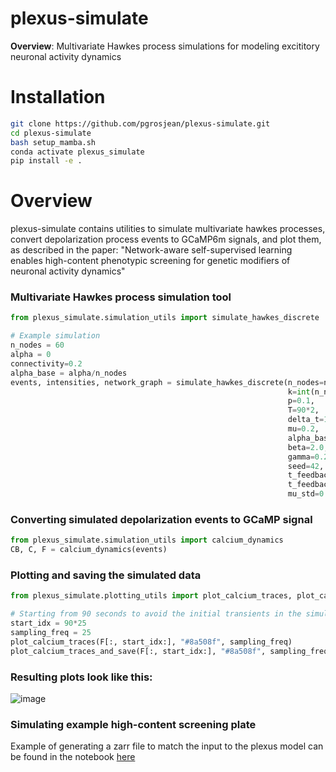# plexus-simulate
**Overview**: Multivariate Hawkes process simulations for modeling excititory neuronal activity dynamics

# Installation
```bash
git clone https://github.com/pgrosjean/plexus-simulate.git
cd plexus-simulate
bash setup_mamba.sh
conda activate plexus_simulate
pip install -e .
```

# Overview
plexus-simulate contains utilities to simulate multivariate hawkes processes, convert depolarization process events to GCaMP6m signals, and plot them, as described in the paper: "Network-aware self-supervised learning enables high-content phenotypic screening for genetic modifiers of neuronal activity dynamics"

### Multivariate Hawkes process simulation tool

```python
from plexus_simulate.simulation_utils import simulate_hawkes_discrete

# Example simulation
n_nodes = 60
alpha = 0
connectivity=0.2
alpha_base = alpha/n_nodes
events, intensities, network_graph = simulate_hawkes_discrete(n_nodes=n_nodes,
                                                              k=int(n_nodes*connectivity),
                                                              p=0.1,
                                                              T=90*2,
                                                              delta_t=1/25,
                                                              mu=0.2,
                                                              alpha_base=alpha_base,
                                                              beta=2.0,
                                                              gamma=0.2,
                                                              seed=42,
                                                              t_feedback_beta=1,
                                                              t_feedback_gamma=20,
                                                              mu_std=0.2)
```

### Converting simulated depolarization events to GCaMP signal
```python
from plexus_simulate.simulation_utils import calcium_dynamics
CB, C, F = calcium_dynamics(events)
```

### Plotting and saving the simulated data
```python
from plexus_simulate.plotting_utils import plot_calcium_traces, plot_calcium_traces_and_save

# Starting from 90 seconds to avoid the initial transients in the simulation
start_idx = 90*25
sampling_freq = 25
plot_calcium_traces(F[:, start_idx:], "#8a508f", sampling_freq)
plot_calcium_traces_and_save(F[:, start_idx:], "#8a508f", sampling_freq, './simulation_plots/simulation_1.pdf')
```
### Resulting plots look like this:
![image](https://github.com/user-attachments/assets/8abfabfa-b192-4f08-ba49-e0a1726c9067)


### Simulating example high-content screening plate
Example of generating a zarr file to match the input to the plexus model can be found in the notebook [here](https://github.com/pgrosjean/plexus-simulate/blob/main/notebooks/simulate_multivariate_hawkes_zarr_file.ipynb)
